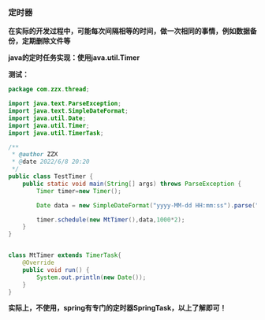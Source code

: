 ### 定时器

**在实际的开发过程中，可能每次间隔相等的时间，做一次相同的事情，例如数据备份，定期删除文件等**

**java的定时任务实现：使用java.util.Timer**

**测试：**

```java
package com.zzx.thread;

import java.text.ParseException;
import java.text.SimpleDateFormat;
import java.util.Date;
import java.util.Timer;
import java.util.TimerTask;

/**
 * @author ZZX
 * @date 2022/6/8 20:20
 */
public class TestTimer {
    public static void main(String[] args) throws ParseException {
        Timer timer=new Timer();

        Date data = new SimpleDateFormat("yyyy-MM-dd HH:mm:ss").parse("2021-02-25 09:08:10");

        timer.schedule(new MtTimer(),data,1000*2);
    }
}


class MtTimer extends TimerTask{
    @Override
    public void run() {
        System.out.println(new Date());
    }
}
```

**实际上，不使用，spring有专门的定时器SpringTask，以上了解即可！**

